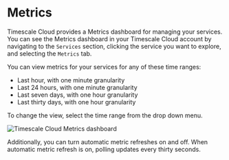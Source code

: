 # Metrics
Timescale Cloud provides a Metrics dashboard for managing your services. You can
see the Metrics dashboard in your Timescale Cloud account by navigating to the
`Services` section, clicking the service you want to explore, and selecting the
`Metrics` tab.

You can view metrics for your services for any of these time ranges:
*   Last hour, with one minute granularity
*   Last 24 hours, with one minute granularity
*   Last seven days, with one hour granularity
*   Last thirty days, with one hour granularity

To change the view, select the time range from the drop down menu.

<img class="main-content__illustration" src="https://s3.amazonaws.com/assets.timescale.com/docs/images/FIXME.png" alt="Timescale Cloud Metrics dashboard"/>

Additionally, you can turn automatic metric refreshes on and off. When automatic
metric refresh is on, polling updates every thirty seconds.
